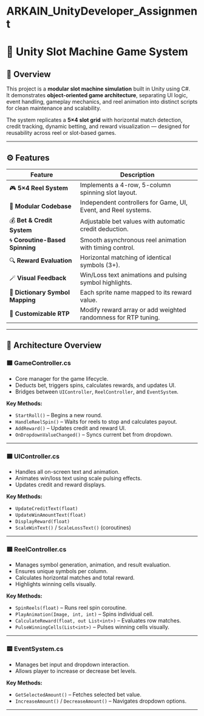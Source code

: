 # ARKAIN_UnityDeveloper_Assignment

# 🎰 Unity Slot Machine Game System

## 🧩 Overview
This project is a **modular slot machine simulation** built in Unity using C#.  
It demonstrates **object-oriented game architecture**, separating UI logic, event handling, gameplay mechanics, and reel animation into distinct scripts for clean maintenance and scalability.

The system replicates a **5×4 slot grid** with horizontal match detection, credit tracking, dynamic betting, and reward visualization — designed for reusability across reel or slot-based games.

---

## ⚙️ Features

| Feature | Description |
|----------|-------------|
| 🎮 **5×4 Reel System** | Implements a 4-row, 5-column spinning slot layout. |
| 🧠 **Modular Codebase** | Independent controllers for Game, UI, Event, and Reel systems. |
| 💰 **Bet & Credit System** | Adjustable bet values with automatic credit deduction. |
| 🌀 **Coroutine-Based Spinning** | Smooth asynchronous reel animation with timing control. |
| 🔍 **Reward Evaluation** | Horizontal matching of identical symbols (3+). |
| 🪄 **Visual Feedback** | Win/Loss text animations and pulsing symbol highlights. |
| 🧩 **Dictionary Symbol Mapping** | Each sprite name mapped to its reward value. |
| 🧰 **Customizable RTP** | Modify reward array or add weighted randomness for RTP tuning. |

---

## 🧠 Architecture Overview

### 🟩 GameController.cs
- Core manager for the game lifecycle.
- Deducts bet, triggers spins, calculates rewards, and updates UI.
- Bridges between `UIController`, `ReelController`, and `EventSystem`.

**Key Methods:**
- `StartRoll()` – Begins a new round.
- `HandleReelSpin()` – Waits for reels to stop and calculates payout.
- `AddReward()` – Updates credit and reward UI.
- `OnDropdownValueChanged()` – Syncs current bet from dropdown.

---

### 🟦 UIController.cs
- Handles all on-screen text and animation.
- Animates win/loss text using scale pulsing effects.
- Updates credit and reward displays.

**Key Methods:**
- `UpdateCreditText(float)`  
- `UpdateWinAmountText(float)`  
- `DisplayReward(float)`  
- `ScaleWinText()` / `ScaleLossText()` (coroutines)

---

### 🟥 ReelController.cs
- Manages symbol generation, animation, and result evaluation.
- Ensures unique symbols per column.
- Calculates horizontal matches and total reward.
- Highlights winning cells visually.

**Key Methods:**
- `SpinReels(float)` – Runs reel spin coroutine.
- `PlayAnimation(Image, int, int)` – Spins individual cell.
- `CalculateReward(float, out List<int>)` – Evaluates row matches.
- `PulseWinningCells(List<int>)` – Pulses winning cells visually.

---

### 🟨 EventSystem.cs
- Manages bet input and dropdown interaction.
- Allows player to increase or decrease bet levels.

**Key Methods:**
- `GetSelectedAmount()` – Fetches selected bet value.
- `IncreaseAmount()` / `DecreaseAmount()` – Navigates dropdown options.

---

